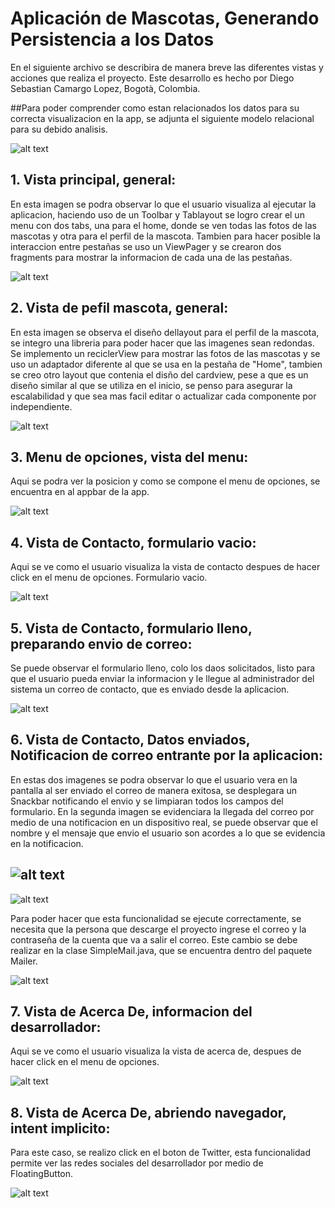 # Aplicación de Mascotas, Generando Persistencia a los Datos

En el siguiente archivo se describira de manera breve las diferentes vistas y acciones que realiza el proyecto.
Este desarrollo es hecho por Diego Sebastian Camargo Lopez, Bogotà, Colombia.

##Para poder comprender como estan relacionados los datos para su correcta visualizacion en la app, se adjunta el siguiente modelo relacional para su debido analisis.

![alt text](https://github.com/essebas/Coursera_Semana4_MenusFragments/blob/master/img/DiagramaRelacional.png)

## 1. Vista principal, general:

En esta imagen se podra observar lo que el usuario visualiza al ejecutar la aplicacion, haciendo uso de un Toolbar y Tablayout
se logro crear el un menu con dos tabs, una para el home, donde se ven todas las fotos de las mascotas y otra para el perfil
de la mascota. Tambien para hacer posible la interaccion entre pestañas se uso un ViewPager y se crearon dos fragments para 
mostrar la informacion de cada una de las pestañas.

![alt text](https://github.com/essebas/Coursera_Semana4_MenusFragments/blob/master/img/inicio.PNG)


## 2. Vista de pefil mascota, general:

En esta imagen se observa el diseño dellayout para el perfil de la mascota, se integro una libreria para poder hacer que las imagenes
sean redondas. Se implemento un reciclerView para mostrar las fotos de las mascotas y se uso un adaptador diferente al que se usa en la
pestaña de "Home", tambien se creo otro layout que contenia el disño del cardview, pese a que es un diseño similar al que se utiliza en
el inicio, se penso para asegurar la escalabilidad y que sea mas facil editar o actualizar cada componente por independiente.

![alt text](https://github.com/essebas/Coursera_Semana4_MenusFragments/blob/master/img/perfil.PNG)


## 3. Menu de opciones, vista del menu:

Aqui se podra ver la posicion y como se compone el menu de opciones, se encuentra en al appbar de la app.

![alt text](https://github.com/essebas/Coursera_Semana4_MenusFragments/blob/master/img/MenuOpciones.PNG)


## 4. Vista de Contacto, formulario vacio:

Aqui se ve como el usuario visualiza la vista de contacto despues de hacer click en el menu de opciones. Formulario vacio.

![alt text](https://github.com/essebas/Coursera_Semana4_MenusFragments/blob/master/img/ContactoEmpy.PNG)


## 5. Vista de Contacto, formulario lleno, preparando envio de correo:

Se puede observar el formulario lleno, colo los daos solicitados, listo para que el usuario pueda enviar la informacion y
le llegue al administrador del sistema un correo de contacto, que es enviado desde la aplicacion.

![alt text](https://github.com/essebas/Coursera_Semana4_MenusFragments/blob/master/img/ContactoFull.PNG)

## 6. Vista de Contacto, Datos enviados, Notificacion de correo entrante por la aplicacion:

En estas dos imagenes se podra observar lo que el usuario vera en la pantalla al ser enviado el correo de manera exitosa,
 se desplegara un Snackbar notificando el envio y se limpiaran todos los campos del formulario. En la segunda imagen se evidenciara 
 la llegada del correo por medio de una notificacion en un dispositivo real, se puede observar que el nombre y el mensaje que envio
 el usuario son acordes a lo que se evidencia en la notificacion.

![alt text](https://github.com/essebas/Coursera_Semana4_MenusFragments/blob/master/img/correo_enviado.png)
--------------------------------------------------------------
![alt text](https://github.com/essebas/Coursera_Semana4_MenusFragments/blob/master/img/correo_recibido.jpeg)


Para poder hacer que esta funcionalidad se ejecute correctamente, se necesita que la persona que descarge el proyecto ingrese el 
correo y la contraseña de la cuenta que va a salir el correo. Este cambio se debe realizar en la clase SimpleMail.java, que se 
encuentra dentro del paquete Mailer.

![alt text](https://github.com/essebas/Coursera_Semana4_MenusFragments/blob/master/img/example.PNG)

## 7. Vista de Acerca De, informacion del desarrollador:

Aqui se ve como el usuario visualiza la vista de acerca de, despues de hacer click en el menu de opciones.

![alt text](https://github.com/essebas/Coursera_Semana4_MenusFragments/blob/master/img/AcercaDe.PNG)

## 8. Vista de Acerca De, abriendo navegador, intent implicito:

Para este caso, se realizo click en el boton de Twitter, esta funcionalidad permite ver las redes sociales del desarrollador
por medio de FloatingButton.

![alt text](https://github.com/essebas/Coursera_Semana4_MenusFragments/blob/master/img/AcercaDeTwitter.PNG)
